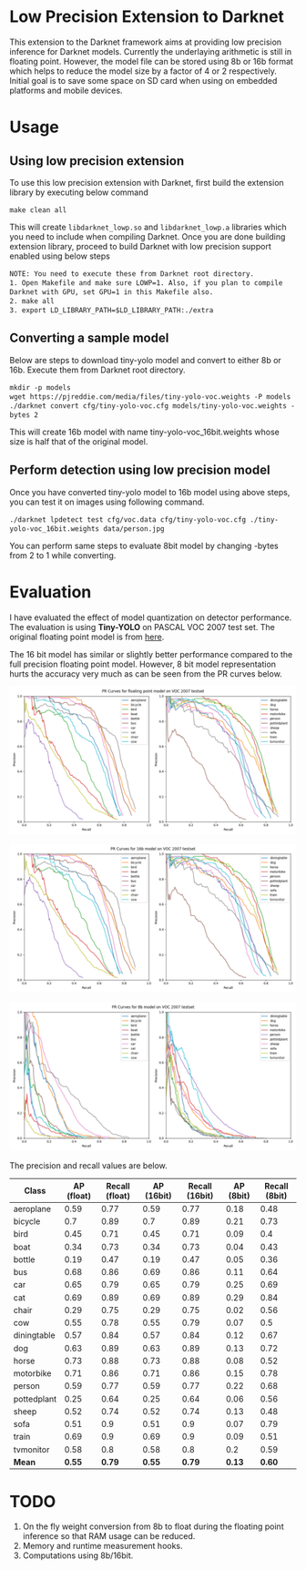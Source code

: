 # Low Precision Extension to Darknet

This extension to the Darknet framework aims at providing low precision inference for Darknet models. Currently the underlaying arithmetic is still in floating point. However, the model file can be stored using 8b or 16b format which helps to reduce the model size by a factor of 4 or 2 respectively. Initial goal is to save some space on SD card when using on embedded platforms and mobile devices.



# Usage

## Using low precision extension

To use this low precision extension with Darknet, first build the extension library by executing below command

```
make clean all
```

This will create `libdarknet_lowp.so` and `libdarknet_lowp.a` libraries which you need to include when compiling Darknet. Once you are done building extension library, proceed to build Darknet with low precision support enabled using below steps

```
NOTE: You need to execute these from Darknet root directory.
1. Open Makefile and make sure LOWP=1. Also, if you plan to compile Darknet with GPU, set GPU=1 in this Makefile also.
2. make all
3. export LD_LIBRARY_PATH=$LD_LIBRARY_PATH:./extra

```



## Converting a sample model

Below are steps to download tiny-yolo model and convert to either 8b or 16b. Execute them from Darknet root directory.

```
mkdir -p models
wget https://pjreddie.com/media/files/tiny-yolo-voc.weights -P models
./darknet convert cfg/tiny-yolo-voc.cfg models/tiny-yolo-voc.weights -bytes 2
```

This will create 16b model with name tiny-yolo-voc_16bit.weights whose size is half that of the original model.

## Perform detection using low precision model

Once you have converted tiny-yolo model to 16b model using above steps, you can test it on images using following command.

```
./darknet lpdetect test cfg/voc.data cfg/tiny-yolo-voc.cfg ./tiny-yolo-voc_16bit.weights data/person.jpg
```

You can perform same steps to evaluate 8bit model by changing -bytes from 2 to 1 while converting.

# Evaluation

I have evaluated the effect of model quantization on detector performance. The evaluation is using **Tiny-YOLO** on PASCAL VOC 2007 test set. The original floating point model is from [here](https://pjreddie.com/media/files/tiny-yolo-voc.weights).

The 16 bit model has similar or slightly better performance compared to the full precision floating point model. However, 8 bit model representation hurts the accuracy very much as can be seen from the PR curves below.

![](./results/float_model_pr_curves_voc07_test.png)

![](./results/16b_model_pr_curves_voc07_test.png)

![](./results/8b_model_pr_curves_voc07_test.png)

The precision and recall values are below.

| Class       | AP (float) | Recall (float) | AP (16bit) | Recall (16bit) | AP (8bit) | Recall (8bit) |
| ----------- | ---------- | -------------- | ---------- | -------------- | --------- | ------------- |
| aeroplane   | 0.59       | 0.77           | 0.59       | 0.77           | 0.18      | 0.48          |
| bicycle     | 0.7        | 0.89           | 0.7        | 0.89           | 0.21      | 0.73          |
| bird        | 0.45       | 0.71           | 0.45       | 0.71           | 0.09      | 0.4           |
| boat        | 0.34       | 0.73           | 0.34       | 0.73           | 0.04      | 0.43          |
| bottle      | 0.19       | 0.47           | 0.19       | 0.47           | 0.05      | 0.36          |
| bus         | 0.68       | 0.86           | 0.69       | 0.86           | 0.11      | 0.64          |
| car         | 0.65       | 0.79           | 0.65       | 0.79           | 0.25      | 0.69          |
| cat         | 0.69       | 0.89           | 0.69       | 0.89           | 0.29      | 0.84          |
| chair       | 0.29       | 0.75           | 0.29       | 0.75           | 0.02      | 0.56          |
| cow         | 0.55       | 0.78           | 0.55       | 0.79           | 0.07      | 0.5           |
| diningtable | 0.57       | 0.84           | 0.57       | 0.84           | 0.12      | 0.67          |
| dog         | 0.63       | 0.89           | 0.63       | 0.89           | 0.13      | 0.72          |
| horse       | 0.73       | 0.88           | 0.73       | 0.88           | 0.08      | 0.52          |
| motorbike   | 0.71       | 0.86           | 0.71       | 0.86           | 0.15      | 0.78          |
| person      | 0.59       | 0.77           | 0.59       | 0.77           | 0.22      | 0.68          |
| pottedplant | 0.25       | 0.64           | 0.25       | 0.64           | 0.06      | 0.56          |
| sheep       | 0.52       | 0.74           | 0.52       | 0.74           | 0.13      | 0.48          |
| sofa        | 0.51       | 0.9            | 0.51       | 0.9            | 0.07      | 0.79          |
| train       | 0.69       | 0.9            | 0.69       | 0.9            | 0.09      | 0.51          |
| tvmonitor   | 0.58       | 0.8            | 0.58       | 0.8            | 0.2       | 0.59          |
| **Mean**    | **0.55**   | **0.79**       | **0.55**   | **0.79**       | **0.13**  | **0.60**      |




# TODO

1. On the fly weight conversion from 8b to float during the floating point inference so that RAM usage can be reduced.
2. Memory and runtime measurement hooks.
3. Computations using 8b/16bit.